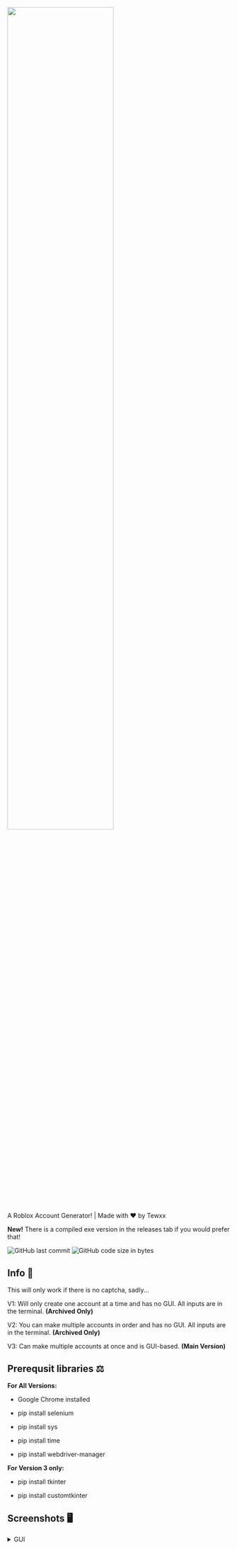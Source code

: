 <p align="left">
    <img src="https://i.imgur.com/bavlgvz.png?raw=true" style="width: 69%">
</p>

## 

A Roblox Account Generator! | Made with ♥ by Tewxx

**New!** There is a compiled exe version in the releases tab if you would prefer that!

<div align="left">
  <img src="https://img.shields.io/github/last-commit/Tewxx/RobloxAccGen" alt="GitHub last commit"/>
  <img src="https://img.shields.io/github/languages/code-size/Tewxx/RobloxAccGen" alt="GitHub code size in bytes"/>
</div>

## Info 🔗

This will only work if there is no captcha, sadly...

V1: Will only create one account at a time and has no GUI. All inputs are in the terminal. **(Archived Only)**

V2: You can make multiple accounts in order and has no GUI. All inputs are in the terminal. **(Archived Only)**

V3: Can make multiple accounts at once and is GUI-based. **(Main Version)**

## Prerequsit libraries ⚖

**For All Versions:**

- Google Chrome installed

- pip install selenium

- pip install sys

- pip install time

- pip install webdriver-manager


**For Version 3 only:**


- pip install tkinter

- pip install customtkinter

## Screenshots 🖥
<details>
<summary>GUI</summary>
  
![image](https://github.com/user-attachments/assets/1c3766e7-f5c0-4b7a-bea3-29eba8fa64c6)



